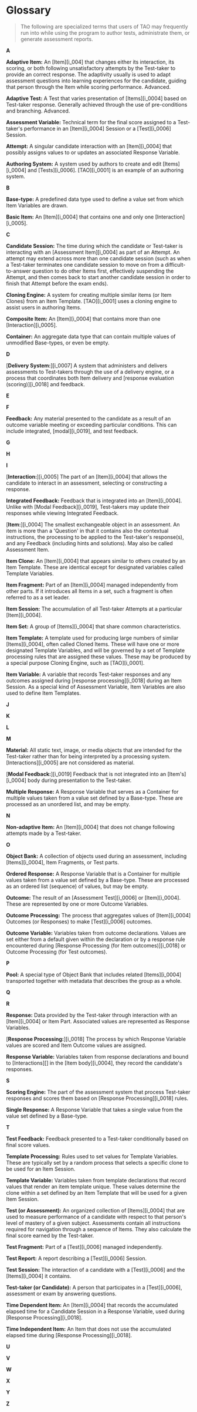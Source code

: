 # Glossary

>The following are specialized terms that users of TAO may frequently run into while using the program to author tests, administrate them, or generate assessment reports.

**A**

**Adaptive Item:** An [Item][i_004] that changes either its interaction, its scoring, or both following unsatisfactory attempts by the Test-taker to provide an correct response. The adaptivity usually is used to adapt assessment questions into learning experiences for the candidate, guiding that person through the Item while scoring performance. Advanced.

**Adaptive Test:** A Test that varies presentation of [Items][i_0004] based on Test-taker response. Generally achieved through the use of pre-conditions and branching. Advanced.

**Assessment Variable:** Technical term for the final score assigned to a Test-taker's performance in an [Item][i_0004] Session or a [Test][i_0006] Session.

**Attempt:** A singular candidate interaction with an [Item][i_0004] that possibly assigns values to or updates an associated Response Variable.

**Authoring System:** A system used by authors to create and edit [Items][i_0004] and [Tests][i_0006]. [TAO][i_0001] is an example of an authoring system.

**B**

**Base-type:** A predefined data type used to define a value set from which Item Variables are drawn.

**Basic Item:** An [Item][i_0004] that contains one and only one [Interaction][i_0005].

**C**

**Candidate Session:** The time during which the candidate or Test-taker is interacting with an [Assessment Item][i_0004] as part of an Attempt. An attempt may extend across more than one candidate session (such as when a Test-taker terminates one candidate session to move on from a difficult-to-answer question to do other Items first, effectively suspending the Attempt, and then comes back to start another candidate session in order to finish that Attempt before the exam ends).

**Cloning Engine:** A system for creating multiple similar items (or Item Clones) from an Item Template. [TAO][i_0001] uses a cloning engine to assist users in authoring Items.

**Composite Item:** An [Item][i_0004] that contains more than one [Interaction][i_0005].

**Container:** An aggregate data type that can contain multiple values of unmodified Base-types, or even be empty.

**D**

[**Delivery System:**][i_0007] A system that administers and delivers assessments to Test-takers through the use of a delivery engine, or a process that coordinates both Item delivery and [response evaluation (scoring)][i_0018] and feedback.

**E**

**F**

**Feedback:** Any material presented to the candidate as a result of an outcome variable meeting or exceeding particular conditions. This can include integrated, [modal][i_0019], and test feedback.

**G**

**H**

**I**

[**Interaction:**][i_0005] The part of an [Item][i_0004] that allows the candidate to interact in an assessment, selecting or constructing a response.

**Integrated Feedback:** Feedback that is integrated into an [Item][i_0004]. Unlike with [Modal Feedback][i_0019], Test-takers may update their responses while viewing Integrated Feedback.

[**Item:**][i_0004] The smallest exchangeable object in an assessment. An item is more than a 'Question' in that it contains also the contextual instructions, the processing to be applied to the Test-taker's response(s), and any Feedback (including hints and solutions). May also be called Assessment Item.

**Item Clone:** An [Item][i_0004] that appears similar to others created by an Item Template. These are identical except for designated variables called Template Variables.

**Item Fragment:** Part of an [Item][i_0004] managed independently from other parts. If it introduces all Items in a set, such a fragment is often referred to as a set leader.

**Item Session:** The accumulation of all Test-taker Attempts at a particular [Item][i_0004].

**Item Set:** A group of [Items][i_0004] that share common characteristics. 

**Item Template:** A template used for producing large numbers of similar [Items][i_0004], often called Cloned Items. These will have one or more designated Template Variables, and will be governed by a set of Template processing rules that are assigned these values. These may be produced by a special purpose Cloning Engine, such as [TAO][i_0001].

**Item Variable:** A variable that records Test-taker responses and any outcomes assigned during [response processing][i_0018] during an Item Session. As a special kind of Assessment Variable, Item Variables are also used to define Item Templates.

**J**

**K**

**L**

**M**

**Material:** All static text, image, or media objects that are intended for the Test-taker rather than for being interpreted by a processing system. [Interactions][i_0005] are not considered as material.

[**Modal Feedback:**][i_0019] Feedback that is not integrated into an [Item's][i_0004] body during presentation to the Test-taker.

**Multiple Response:** A Response Variable that serves as a Container for multiple values taken from a value set defined by a Base-type. These are processed as an unordered list, and may be empty.

**N**

**Non-adaptive Item:** An [Item][i_0004] that does not change following attempts made by a Test-taker.

**O**

**Object Bank:** A collection of objects used during an assessment, including [Items][i_0004], Item Fragments, or Test parts.

**Ordered Response:** A Response Variable that is a Container for multiple values taken from a value set defined by a Base-type. These are processed as an ordered list (sequence) of values, but may be empty.

**Outcome:** The result of an [Assessment Test][i_0006] or [Item][i_0004]. These are represented by one or more Outcome Variables.

**Outcome Processing:** The process that aggregates values of [Item][i_0004] Outcomes (or Responses) to make [Test][i_0006] outcomes.

**Outcome Variable:** Variables taken from outcome declarations. Values are set either from a default given within the declaration or by a response rule encountered during [Response Processing (for Item outcomes)][i_0018] or Outcome Processing (for Test outcomes).

**P**

**Pool:** A special type of Object Bank that includes related [Items][i_0004] transported together with metadata that describes the group as a whole.

**Q**

**R**

**Response:** Data provided by the Test-taker through interaction with an [Item][i_0004] or Item Part. Associated values are represented as Response Variables.

[**Response Processing:**][i_0018] The process by which Response Variable values are scored and Item Outcome values are assigned.

**Response Variable:** Variables taken from response declarations and bound to [Interactions][] in the [Item body][i_0004], they record the candidate's responses.

**S**

**Scoring Engine:** The part of the assessment system that process Test-taker responses and scores them based on [Response Processing][i_0018] rules.

**Single Response:** A Response Variable that takes a single value from the value set defined by a Base-type.

**T**

**Test Feedback:** Feedback presented to a Test-taker conditionally based on final score values.

**Template Processing:** Rules used to set values for Template Variables. These are typically set by a random process that selects a specific clone to be used for an Item Session.

**Template Variable:** Variables taken from template declarations that record values that render an item template unique. These values determine the clone within a set defined by an Item Template that will be used for a given Item Session.

**Test (or Assessment):** An organized collection of [Items][i_0004] that are used to measure performance of a candidate with respect to that person's level of mastery of a given subject. Assessments contain all instructions required for navigation through a sequence of Items. They also calculate the final score earned by the Test-taker.

**Test Fragment:** Part of a [Test][i_0006] managed independently.

**Test Report:** A report describing a [Test][i_0006] Session.

**Test Session:** The interaction of a candidate with a [Test][i_0006] and the [Items][i_0004] it contains.

**Test-taker (or Candidate):** A person that participates in a [Test][i_0006], assessment or exam by answering questions.

**Time Dependent Item:** An [Item][i_0004] that records the accumulated elapsed time for a Candidate Session in a Response Variable, used during [Response Processing][i_0018].

**Time Independent Item:** An Item that does not use the accumulated elapsed time during [Response Processing][i_0018].

**U**

**V**

**W**

**X**

**Y**

**Z**
